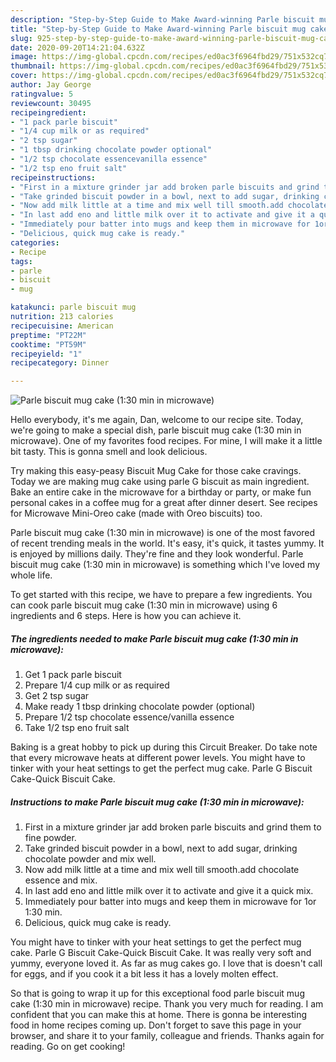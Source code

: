 ```yaml
---
description: "Step-by-Step Guide to Make Award-winning Parle biscuit mug cake (1:30 min in microwave)"
title: "Step-by-Step Guide to Make Award-winning Parle biscuit mug cake (1:30 min in microwave)"
slug: 925-step-by-step-guide-to-make-award-winning-parle-biscuit-mug-cake-1-30-min-in-microwave
date: 2020-09-20T14:21:04.632Z
image: https://img-global.cpcdn.com/recipes/ed0ac3f6964fbd29/751x532cq70/parle-biscuit-mug-cake-130-min-in-microwave-recipe-main-photo.jpg
thumbnail: https://img-global.cpcdn.com/recipes/ed0ac3f6964fbd29/751x532cq70/parle-biscuit-mug-cake-130-min-in-microwave-recipe-main-photo.jpg
cover: https://img-global.cpcdn.com/recipes/ed0ac3f6964fbd29/751x532cq70/parle-biscuit-mug-cake-130-min-in-microwave-recipe-main-photo.jpg
author: Jay George
ratingvalue: 5
reviewcount: 30495
recipeingredient:
- "1 pack parle biscuit"
- "1/4 cup milk or as required"
- "2 tsp sugar"
- "1 tbsp drinking chocolate powder optional"
- "1/2 tsp chocolate essencevanilla essence"
- "1/2 tsp eno fruit salt"
recipeinstructions:
- "First in a mixture grinder jar add broken parle biscuits and grind them to fine powder."
- "Take grinded biscuit powder in a bowl, next to add sugar, drinking chocolate powder and mix well."
- "Now add milk little at a time and mix well till smooth.add chocolate essence and mix."
- "In last add eno and little milk over it to activate and give it a quick mix."
- "Immediately pour batter into mugs and keep them in microwave for 1or 1:30 min."
- "Delicious, quick mug cake is ready."
categories:
- Recipe
tags:
- parle
- biscuit
- mug

katakunci: parle biscuit mug 
nutrition: 213 calories
recipecuisine: American
preptime: "PT22M"
cooktime: "PT59M"
recipeyield: "1"
recipecategory: Dinner

---
```



![Parle biscuit mug cake (1:30 min in microwave)](https://img-global.cpcdn.com/recipes/ed0ac3f6964fbd29/751x532cq70/parle-biscuit-mug-cake-130-min-in-microwave-recipe-main-photo.jpg)

Hello everybody, it's me again, Dan, welcome to our recipe site. Today, we're going to make a special dish, parle biscuit mug cake (1:30 min in microwave). One of my favorites food recipes. For mine, I will make it a little bit tasty. This is gonna smell and look delicious.

Try making this easy-peasy Biscuit Mug Cake for those cake cravings. Today we are making mug cake using parle G biscuit as main ingredient. Bake an entire cake in the microwave for a birthday or party, or make fun personal cakes in a coffee mug for a great after dinner desert. See recipes for Microwave Mini-Oreo cake (made with Oreo biscuits) too.

Parle biscuit mug cake (1:30 min in microwave) is one of the most favored of recent trending meals in the world. It's easy, it's quick, it tastes yummy. It is enjoyed by millions daily. They're fine and they look wonderful. Parle biscuit mug cake (1:30 min in microwave) is something which I've loved my whole life.


To get started with this recipe, we have to prepare a few ingredients. You can cook parle biscuit mug cake (1:30 min in microwave) using 6 ingredients and 6 steps. Here is how you can achieve it.

<!--inarticleads1-->

##### The ingredients needed to make Parle biscuit mug cake (1:30 min in microwave):

1. Get 1 pack parle biscuit
1. Prepare 1/4 cup milk or as required
1. Get 2 tsp sugar
1. Make ready 1 tbsp drinking chocolate powder (optional)
1. Prepare 1/2 tsp chocolate essence/vanilla essence
1. Take 1/2 tsp eno fruit salt


Baking is a great hobby to pick up during this Circuit Breaker. Do take note that every microwave heats at different power levels. You might have to tinker with your heat settings to get the perfect mug cake. Parle G Biscuit Cake-Quick Biscuit Cake. 

<!--inarticleads2-->

##### Instructions to make Parle biscuit mug cake (1:30 min in microwave):

1. First in a mixture grinder jar add broken parle biscuits and grind them to fine powder.
1. Take grinded biscuit powder in a bowl, next to add sugar, drinking chocolate powder and mix well.
1. Now add milk little at a time and mix well till smooth.add chocolate essence and mix.
1. In last add eno and little milk over it to activate and give it a quick mix.
1. Immediately pour batter into mugs and keep them in microwave for 1or 1:30 min.
1. Delicious, quick mug cake is ready.


You might have to tinker with your heat settings to get the perfect mug cake. Parle G Biscuit Cake-Quick Biscuit Cake. It was really very soft and yummy, everyone loved it. As far as mug cakes go. I love that is doesn&#39;t call for eggs, and if you cook it a bit less it has a lovely molten effect. 

So that is going to wrap it up for this exceptional food parle biscuit mug cake (1:30 min in microwave) recipe. Thank you very much for reading. I am confident that you can make this at home. There is gonna be interesting food in home recipes coming up. Don't forget to save this page in your browser, and share it to your family, colleague and friends. Thanks again for reading. Go on get cooking!
